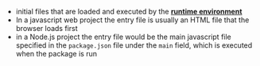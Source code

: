 - initial files that are loaded and executed by the **[runtime environment](../notes/runtime_environment)**
- In a javascript web project the entry file is usually an HTML file that the browser loads first
- in a Node.js project the entry file would be the main javascript file specified in the `package.json` file under the `main` field, which is executed when the package is run 